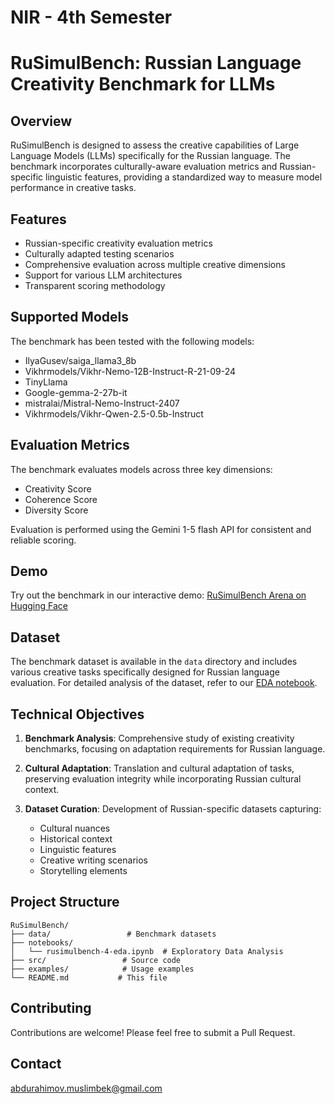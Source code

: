 # NIR - 4th Semester
# RuSimulBench: Russian Language Creativity Benchmark for LLMs

## Overview

RuSimulBench is designed to assess the creative capabilities of Large Language Models (LLMs) specifically for the Russian language. The benchmark incorporates culturally-aware evaluation metrics and Russian-specific linguistic features, providing a standardized way to measure model performance in creative tasks.

## Features

- Russian-specific creativity evaluation metrics
- Culturally adapted testing scenarios
- Comprehensive evaluation across multiple creative dimensions
- Support for various LLM architectures
- Transparent scoring methodology

## Supported Models

The benchmark has been tested with the following models:

- IlyaGusev/saiga_llama3_8b
- Vikhrmodels/Vikhr-Nemo-12B-Instruct-R-21-09-24
- TinyLlama
- Google-gemma-2-27b-it
- mistralai/Mistral-Nemo-Instruct-2407
- Vikhrmodels/Vikhr-Qwen-2.5-0.5b-Instruct

## Evaluation Metrics

The benchmark evaluates models across three key dimensions:
- Creativity Score
- Coherence Score
- Diversity Score

Evaluation is performed using the Gemini 1-5 flash API for consistent and reliable scoring.

## Demo

Try out the benchmark in our interactive demo:
[RuSimulBench Arena on Hugging Face](https://huggingface.co/spaces/MrSimple07/RuSimulBench_arena)

## Dataset

The benchmark dataset is available in the `data` directory and includes various creative tasks specifically designed for Russian language evaluation. For detailed analysis of the dataset, refer to our [EDA notebook](https://github.com/MrSimple07/RuSimulBench/blob/main/rusimulbench-4-eda.ipynb).

## Technical Objectives

1. **Benchmark Analysis**: Comprehensive study of existing creativity benchmarks, focusing on adaptation requirements for Russian language.

2. **Cultural Adaptation**: Translation and cultural adaptation of tasks, preserving evaluation integrity while incorporating Russian cultural context.

3. **Dataset Curation**: Development of Russian-specific datasets capturing:
   - Cultural nuances
   - Historical context
   - Linguistic features
   - Creative writing scenarios
   - Storytelling elements

## Project Structure

```
RuSimulBench/
├── data/                 # Benchmark datasets
├── notebooks/           
│   └── rusimulbench-4-eda.ipynb  # Exploratory Data Analysis
├── src/                 # Source code
├── examples/            # Usage examples
└── README.md           # This file
```

## Contributing

Contributions are welcome! Please feel free to submit a Pull Request.


## Contact
abdurahimov.muslimbek@gmail.com
